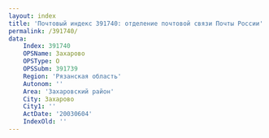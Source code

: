 ```yaml
---
layout: index
title: 'Почтовый индекс 391740: отделение почтовой связи Почты России'
permalink: /391740/
data:
    Index: 391740
    OPSName: Захарово
    OPSType: О
    OPSSubm: 391739
    Region: 'Рязанская область'
    Autonom: ''
    Area: 'Захаровский район'
    City: Захарово
    City1: ''
    ActDate: '20030604'
    IndexOld: ''
---
```

